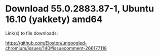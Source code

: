 # Download 55.0.2883.87-1, Ubuntu 16.10 (yakkety) amd64

Link(s) to file downloads:

https://github.com/Eloston/ungoogled-chromium/issues/140#issuecomment-266177118
